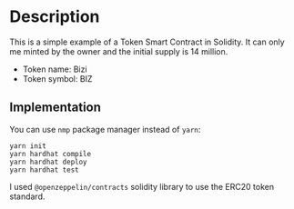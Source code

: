# Description

This is a simple example of a Token Smart Contract in Solidity. It can only me minted by the owner and the initial supply is 14 million.

- Token name: Bizi
- Token symbol: BIZ

## Implementation

You can use `nmp` package manager instead of `yarn`:

```
yarn init
yarn hardhat compile
yarn hardhat deploy
yarn hardhat test
```

I used `@openzeppelin/contracts` solidity library to use the ERC20 token standard.
